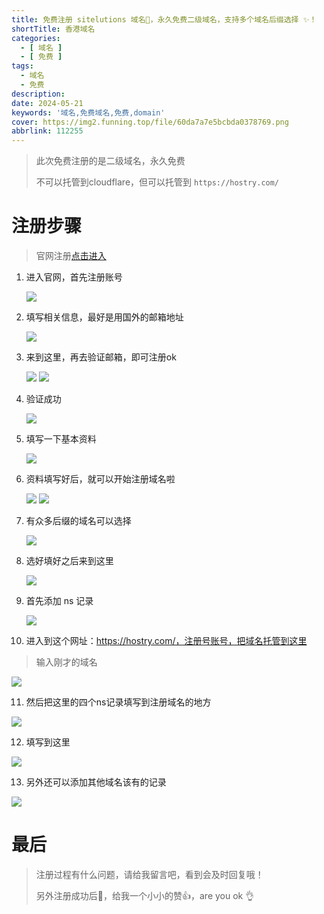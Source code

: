 ```yaml
---
title: 免费注册 sitelutions 域名🎁，永久免费二级域名，支持多个域名后缀选择 ✨！
shortTitle: 香港域名
categories:
  - [ 域名 ]
  - [ 免费 ]
tags:
  - 域名
  - 免费
description:
date: 2024-05-21
keywords: '域名,免费域名,免费,domain'
cover: https://img2.funning.top/file/60da7a7e5bcbda0378769.png
abbrlink: 112255
---
```


> 此次免费注册的是二级域名，永久免费
> 
> 不可以托管到cloudflare，但可以托管到 `https://hostry.com/`


# 注册步骤

> 官网注册[点击进入](https://www.sitelutions.com/)


1. 进入官网，首先注册账号

    ![](https://img2.funning.top/file/e9b2cef024c8f0ec37b20.png)
   
2. 填写相关信息，最好是用国外的邮箱地址

    ![](https://img2.funning.top/file/4e371d903b95e174bfeb5.png)

3. 来到这里，再去验证邮箱，即可注册ok

    ![](https://img2.funning.top/file/228a61068f8e037353c7c.png)
    ![](https://img2.funning.top/file/ee9731de6145f2e98a2d5.png)

4. 验证成功

    ![](https://img2.funning.top/file/70e85a350fae54227d167.png)

5. 填写一下基本资料

   ![](https://img2.funning.top/file/fc2b62c4c245cc2faa80b.png)

6. 资料填写好后，就可以开始注册域名啦

    ![](https://img2.funning.top/file/2b8c46e07203df950325f.png)
    ![](https://img2.funning.top/file/a9e7bc1363839995e52fd.png)

7. 有众多后缀的域名可以选择 

   ![](https://img2.funning.top/file/2973d54cc8830013339bb.png)

8. 选好填好之后来到这里

   ![](https://img2.funning.top/file/54fe5bd15d1a1fbb14369.png)

9. 首先添加 ns 记录

   ![](https://img2.funning.top/file/6d70dc4caba9a21c885e6.png)

10. 进入到这个网址：https://hostry.com/，注册号账号，把域名托管到这里
      
   > 输入刚才的域名

   ![](https://img2.funning.top/file/8eda3930db41be1b27cc6.png)

11. 然后把这里的四个ns记录填写到注册域名的地方 
   
   ![](https://img2.funning.top/file/2b91d06e0ad49b31aeae3.png)

12. 填写到这里

   ![](https://img2.funning.top/file/fd372f128dd8790a025e3.png)

13. 另外还可以添加其他域名该有的记录

   ![](https://img2.funning.top/file/131bd63cabdaa90b164c5.png)


# 最后

>注册过程有什么问题，请给我留言吧，看到会及时回复哦！
>
>另外注册成功后🏅，给我一个小小的赞👍，are you ok 👌

